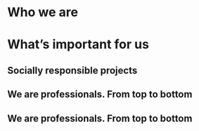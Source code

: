 # Who we are


# What’s important for us

## Socially responsible projects

## We are professionals. From top to bottom

## We are professionals. From top to bottom

